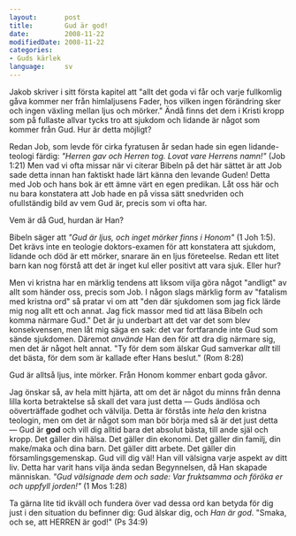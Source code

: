 ```yaml
---
layout:       post
title:        Gud är god!
date:         2008-11-22
modifiedDate: 2008-11-22
categories:
- Guds kärlek
language:     sv
---
```

Jakob skriver i sitt första kapitel att "allt det goda vi får och varje fullkomlig gåva kommer ner från himlaljusens Fader, hos vilken ingen förändring sker och ingen växling mellan ljus och mörker." Ändå finns det dem i Kristi kropp som på fullaste allvar tycks tro att sjukdom och lidande är något som kommer från Gud. Hur är detta möjligt?

Redan Job, som levde för cirka fyratusen år sedan hade sin egen lidande-teologi färdig: <em>"Herren gav och Herren tog. Lovat vare Herrens namn!"</em> (Job 1:21) Men vad vi ofta missar när vi citerar Bibeln på det här sättet är att Job sade detta innan han faktiskt hade lärt känna den levande Guden! Detta med Job och hans bok är ett ämne värt en egen predikan. Låt oss här och nu bara konstatera att Job hade en på vissa sätt snedvriden och ofullständig bild av vem Gud är, precis som vi ofta har.

Vem är då Gud, hurdan är Han?

Bibeln säger att <em>"Gud är ljus, och inget mörker finns i Honom"</em> (1 Joh 1:5). Det krävs inte en teologie doktors-examen för att konstatera att sjukdom, lidande och död är ett mörker, snarare än en ljus företeelse. Redan ett litet barn kan nog förstå att det är inget kul eller positivt att vara sjuk. Eller hur?

Men vi kristna har en märklig tendens att liksom vilja göra något "andligt" av allt som händer oss, precis som Job. I någon slags märklig form av "fatalism med kristna ord" så pratar vi om att "den där sjukdomen som jag fick lärde mig nog allt ett och annat. Jag fick massor med tid att läsa Bibeln och komma närmare Gud." Det är ju underbart att det var det som blev konsekvensen, men låt mig säga en sak: det var fortfarande inte Gud som sände sjukdomen. Däremot <em>använde</em> Han den för att dra dig närmare sig, men det är något helt annat. "Ty för dem som älskar Gud samverkar <em>allt</em> till det bästa, för dem som är kallade efter Hans beslut." (Rom 8:28)

Gud är alltså ljus, inte mörker. Från Honom kommer enbart goda gåvor.

Jag önskar så, av hela mitt hjärta, att om det är något du minns från denna lilla korta betraktelse så skall det vara just detta &mdash; Guds ändlösa och oöverträffade godhet och välvilja. Detta är förstås inte <em>hela</em> den kristna teologin, men om det är något som man bör börja med så är det just detta &mdash; Gud är <b>god</b> och vill dig alltid bara det absolut bästa, till ande själ och kropp. Det gäller din hälsa. Det gäller din ekonomi. Det gäller din familj, din make/maka och dina barn. Det gäller ditt arbete. Det gäller din församlingsgemenskap. Gud vill dig väl! Han vill välsigna varje aspekt av ditt liv. Detta har varit hans vilja ända sedan Begynnelsen, då Han skapade människan. <em>"Gud välsignade dem och sade: Var fruktsamma och föröka er och uppfyll jorden!"</em> (1 Mos 1:28)

Ta gärna lite tid ikväll och fundera över vad dessa ord kan betyda för dig just i den situation du befinner dig: Gud älskar dig, och <em>Han är god</em>. "Smaka, och se, att HERREN är god!" (Ps 34:9)
